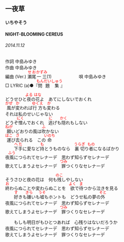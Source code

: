 <style type="text/css">
	ruby{
	    ruby-position: over;
	}
	ruby > rt{font-size: 12px;color:red;}
	p{font:16px;font-size: '楷体'}
</style>
## 一夜草
#### いちやそう
#### NIGHT-BLOOMING CEREUS
###### 2014.11.12


作詞     中島みゆき　　　　　   
作曲      中島みゆき  　　　   
編曲 (Ver.) <ruby><rb>瀬尾</rb><rp>(</rp><rt>せお</rt><rp>)</rp></ruby><ruby><rb>一三</rb><rp>(</rp><rt>かずみ</rt><rp>)</rp></ruby>(1)　　　　　　
唄  中島みゆき        
□ LYRIC (a)●『<ruby><rb>問題</rb><rp>(</rp><rt>もんだい</rt><rp>)</rp></ruby><ruby><rb>集</rb><rp>(</rp><rt>しゅう</rt><rp>)</rp></ruby>』  

どうせひと<ruby><rb>夜</rb><rp>(</rp><rt>よる</rt><rp>)</rp></ruby>の<ruby><rb>花</rb><rp>(</rp><rt>はな</rt><rp>)</rp></ruby>よ　あてにしないでおくれ  
<ruby><rb>風</rb><rp>(</rp><rt>かぜ</rt><rp>)</rp></ruby>が<ruby><rb>変</rb><rp>(</rp><rt>か</rt><rp>)</rp></ruby>われば<ruby><rb>行方</rb><rp>(</rp><rt>ゆくえ</rt><rp>)</rp></ruby>も<ruby><rb>変</rb><rp>(</rp><rt>か</rt><rp>)</rp></ruby>わる  
それは私のせいじゃない  
どうぞ<ruby><rb>憎</rb><rp>(</rp><rt>にく</rt><rp>)</rp></ruby>んでおくれ　<ruby><rb>逃</rb><rp>(</rp><rt>に</rt><rp>)</rp></ruby>げも<ruby><rb>隠</rb><rp>(</rp><rt>かく</rt><rp>)</rp></ruby>れもしない  
<ruby><rb>願</rb><rp>(</rp><rt>ねが</rt><rp>)</rp></ruby>いどおりの風は<ruby><rb>吹</rb><rp>(</rp><rt>ふ</rt><rp>)</rp></ruby>かない  
<ruby><rb>運</rb><rp>(</rp><rt>はこ</rt><rp>)</rp></ruby>び<ruby><rb>去</rb><rp>(</rp><rt>さ</rt><rp>)</rp></ruby>られる　この<ruby><rb>命</rb><rp>(</rp><rt>いのち</rt><rp>)</rp></ruby>  
　　<ruby><rb>下手</rb><rp>(</rp><rt>へた</rt><rp>)</rp></ruby>に愛など<ruby><rb>持</rb><rp>(</rp><rt>も</rt><rp>)</rp></ruby>とうものなら　<ruby><rb>裏切</rb><rp>(</rp><rt>うらぎ</rt><rp>)</rp></ruby>り<ruby><rb>者</rb><rp>(</rp><rt>もの</rt><rp>)</rp></ruby>になるばかり  
夜<ruby><rb>風</rb><rp>(</rp><rt>ふう</rt><rp>)</rp></ruby>につられてセレナーデ　思わず知らずセレナーデ  
歌えてしまうよセレナーデ　<ruby><rb>罪</rb><rp>(</rp><rt>つみ</rt><rp>)</rp></ruby>つくりなセレナーデ  
  
そうさひと夜の花は　何も<ruby><rb>残</rb><rp>(</rp><rt>のこ</rt><rp>)</rp></ruby>しやしない  
<ruby><rb>終</rb><rp>(</rp><rt>お</rt><rp>)</rp></ruby>わらぬことや変わらぬことを　<ruby><rb>欲</rb><rp>(</rp><rt>よく</rt><rp>)</rp></ruby>で<ruby><rb>待</rb><rp>(</rp><rt>ま</rt><rp>)</rp></ruby>つから泣きを見る  
　　<ruby><rb>好</rb><rp>(</rp><rt>す</rt><rp>)</rp></ruby>きも<ruby><rb>嫌</rb><rp>(</rp><rt>きら</rt><rp>)</rp></ruby>いも<ruby><rb>嘘</rb><rp>(</rp><rt>うそ</rt><rp>)</rp></ruby>もホントも　どうせ私の夢の<ruby><rb>外</rb><rp>(</rp><rt>そと</rt><rp>)</rp></ruby>  
夜風につられてセレナーデ　思わず知らずセレナーデ  
歌えてしまうよセレナーデ　<ruby><rb>罪</rb><rp>(</rp><rt>つみ</rt><rp>)</rp></ruby>つくりなセレナーデ  
  
　　もしも明日がもひとつあれば　心残りはないだろうか  
夜風につられてセレナーデ　思わず知らずセレナーデ  
歌えてしまうよセレナーデ　罪つくりなセレナーデ  